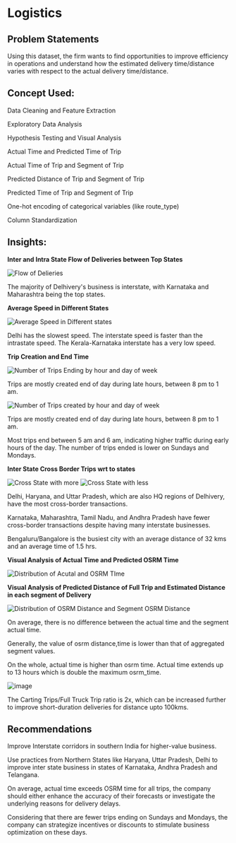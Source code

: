 # Logistics
## Problem Statements

Using this dataset, the firm wants to find opportunities to improve efficiency in operations and understand how the estimated delivery time/distance varies with respect to the actual delivery time/distance.

## Concept Used:
Data Cleaning and Feature Extraction

Exploratory Data Analysis

Hypothesis Testing and Visual Analysis 

  Actual Time and Predicted Time of Trip
  
  Actual Time of Trip and Segment of Trip
  
  Predicted Distance of Trip and Segment of Trip
  
  Predicted Time of Trip and Segment of Trip

One-hot encoding of categorical variables (like route_type)

Column Standardization


## Insights:
**Inter and Intra State Flow of Deliveries between Top States**

  ![Flow of Delieries](https://github.com/jdeepanshu/logistics/assets/6391462/7cb2fe9a-ecef-44b0-95a4-db0a24820d81)

  The majority of Delhivery's business is interstate, with Karnataka and Maharashtra being the top states.
  
**Average Speed in Different States**

  ![Average Speed in Different states](https://github.com/jdeepanshu/logistics/assets/6391462/2a5c6f42-e641-4315-a951-69ac6b09b3cc)
  
  Delhi has the slowest speed. The interstate speed is faster than the intrastate speed. The Kerala-Karnataka interstate has a very low speed.

**Trip Creation and End Time**

  ![Number of Trips Ending by hour and day of week](https://github.com/jdeepanshu/logistics/assets/6391462/95fb3d03-d422-4519-ba15-c6cf4d40e5b4)

  Trips are mostly created end of day during late hours, between 8 pm to 1 am. 
  
  ![Number of Trips created by hour and day of week](https://github.com/jdeepanshu/logistics/assets/6391462/94bd514c-c787-4599-8331-acda69434eb7)
  
  Trips are mostly created end of day during late hours, between 8 pm to 1 am. 
  
  Most trips end between 5 am and 6 am, indicating higher traffic during early hours of the day. The number of trips ended is lower on Sundays and Mondays.

**Inter State Cross Border Trips wrt to states**

  ![Cross State with more](https://github.com/jdeepanshu/logistics/assets/6391462/943271de-2b0c-4d20-a60e-cf4aab3bb2e7)
  ![Cross State with less](https://github.com/jdeepanshu/logistics/assets/6391462/a3030bd5-abf0-4f67-99c6-9844f3832c75)
  
  Delhi, Haryana, and Uttar Pradesh, which are also HQ regions of Delhivery, have the most cross-border transactions.
 
  Karnataka, Maharashtra, Tamil Nadu, and Andhra Pradesh have fewer cross-border transactions despite having many interstate businesses.
  
  Bengaluru/Bangalore is the busiest city with an average distance of 32 kms and an average time of 1.5 hrs.

**Visual Analysis of Actual Time and Predicted OSRM Time**

  ![Distribution of Acutal and OSRM TIme](https://github.com/jdeepanshu/logistics/assets/6391462/0c2adef0-bf26-4825-879a-18438d9217cb)

**Visual Analysis of Predicted Distance of Full Trip and Estimated Distance in each segment of Delivery**

  ![Distribution of OSRM Distance and Segment OSRM Distance](https://github.com/jdeepanshu/logistics/assets/6391462/871532ae-ff49-487a-9622-45edfeb70294)

  On average, there is no difference between the actual time and the segment actual time.
  
  Generally, the value of osrm distance,time is lower than that of aggregated segment values.
  
  On the whole, actual time is higher than osrm time. Actual time extends up to 13 hours which is double the maximum osrm_time.

  ![image](https://github.com/jdeepanshu/logistics/assets/6391462/b3d7e3cc-234a-4f4e-b0ae-1abfa4305935)

  The Carting Trips/Full Truck Trip ratio is 2x, which can be increased further to improve short-duration deliveries for distance upto 100kms.

## Recommendations

Improve Interstate corridors in southern India for higher-value business.

Use practices from Northern States like Haryana, Uttar Pradesh, Delhi to improve inter state business in states of Karnataka, Andhra Pradesh and Telangana.

On average, actual time exceeds OSRM time for all trips, the company should either enhance the accuracy of their forecasts or investigate the underlying reasons for delivery delays.

Considering that there are fewer trips ending on Sundays and Mondays, the company can strategize incentives or discounts to stimulate business optimization on these days.

